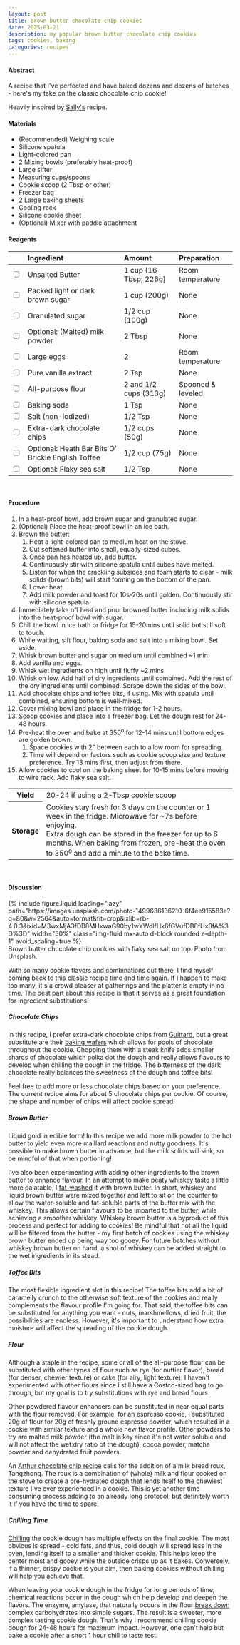 ```yaml
---
layout: post
title: brown butter chocolate chip cookies
date: 2025-03-21
description: my popular brown butter chocolate chip cookies
tags: cookies, baking
categories: recipes
---
```


#### Abstract

A recipe that I've perfected and have baked dozens and dozens of batches - here's my take on the classic chocolate chip cookie!

Heavily inspired by [Sally's](https://sallysbakingaddiction.com/brown-butter-toffee-chocolate-chip-cookies/) recipe.

#### Materials

- (Recommended) Weighing scale
- Silicone spatula
- Light-colored pan
- 2 Mixing bowls (preferably heat-proof)
- Large sifter
- Measuring cups/spoons
- Cookie scoop (2 Tbsp or other)
- Freezer bag
- 2 Large baking sheets
- Cooling rack
- Silicone cookie sheet
- (Optional) Mixer with paddle attachment

#### Reagents

||Ingredient|Amount|Preparation|
|:---|:---|:---|:---|
|<input type="checkbox">|Unsalted Butter|1 cup (16 Tbsp; 226g)|Room temperature|
|<input type="checkbox">|Packed light or dark brown sugar|1 cup (200g)|None|
|<input type="checkbox">|Granulated sugar|1/2 cup (100g)|None|
|<input type="checkbox">|Optional: (Malted) milk powder|2 Tbsp|None|
|<input type="checkbox">|Large eggs|2|Room temperature|
|<input type="checkbox">|Pure vanilla extract|2 Tsp|None|
|<input type="checkbox">|All-purpose flour|2 and 1/2 cups (313g)|Spooned & leveled|
|<input type="checkbox">|Baking soda|1 Tsp|None|
|<input type="checkbox">|Salt (non-iodized)|1/2 Tsp|None|
|<input type="checkbox">|Extra-dark chocolate chips|1/2 cups (50g)|None|
|<input type="checkbox">|Optional: Heath Bar Bits O’ Brickle English Toffee|1/2 cup (75g)|None|
|<input type="checkbox">|Optional: Flaky sea salt|1/2 Tsp|None|
<br>


#### Procedure

1. In a heat-proof bowl, add brown sugar and granulated sugar.
2. (Optional) Place the heat-proof bowl in an ice bath.
3. Brown the butter:
   1. Heat a light-colored pan to medium heat on the stove.
   2. Cut softened butter into small, equally-sized cubes.
   3. Once pan has heated up, add butter.
   4. Continuously stir with silicone spatula until cubes have melted.
   5. Listen for when the crackling subsides and foam starts to clear - milk solids (brown bits) will start forming on the bottom of the pan.
   6. Lower heat.
   7. Add milk powder and toast for 10s-20s until golden. Continuously stir with silicone spatula.
4. Immediately take off heat and pour browned butter including milk solids into the heat-proof bowl with sugar.
5. Chill the bowl in ice bath or fridge for 15-20mins until solid but still soft to touch.
6. While waiting, sift flour, baking soda and salt into a mixing bowl. Set aside.
7. Whisk brown butter and sugar on medium until combined ~1 min.
8. Add vanilla and eggs.
9. Whisk wet ingredients on high until fluffy ~2 mins.
10. Whisk on low. Add half of dry ingredients until combined. Add the rest of the dry ingredients until combined. Scrape down the sides of the bowl.
11. Add chocolate chips and toffee bits, if using. Mix with spatula until combined, ensuring bottom is well-mixed.
12. Cover mixing bowl and place in the fridge for 1-2 hours.
13. Scoop cookies and place into a freezer bag. Let the dough rest for 24-48 hours.
14. Pre-heat the oven and bake at 350<sup>o</sup> for 12-14 mins until bottom edges are golden brown.
    1.  Space cookies with 2" between each to allow room for spreading.
    2.  Time will depend on factors such as cookie scoop size and texture preference. Try 13 mins first, then adjust from there.
15. Allow cookies to cool on the baking sheet for 10-15 mins before moving to wire rack. Add flaky sea salt.

<table>
  <tr>
    <th>Yield</th>
    <td>20-24 if using a 2-Tbsp cookie scoop</td>
  </tr>
  <tr>
    <th>Storage</th>
    <td>Cookies stay fresh for 3 days on the counter or 1 week in the fridge. Microwave for ~7s before enjoying.<br>Extra dough can be stored in the freezer for up to 6 months. When baking from frozen, pre-heat the oven to 350<sup>o</sup> and add a minute to the bake time.</td>
  </tr>
</table><br>


#### Discussion

<div class="row mt-3">
    <div class="col-sm mt-3 mt-md-0">
        {% include figure.liquid 
        loading="lazy" 
        path="https://images.unsplash.com/photo-1499636136210-6f4ee915583e?q=80&w=2564&auto=format&fit=crop&ixlib=rb-4.0.3&ixid=M3wxMjA3fDB8MHxwaG90by1wYWdlfHx8fGVufDB8fHx8fA%3D%3D" 
        width="50%"
        class="img-fluid mx-auto d-block rounded z-depth-1" 
        avoid_scaling=true %}
    </div>
</div>
<div class="caption">
    Brown butter chocolate chip cookies with flaky sea salt on top. Photo from Unsplash.
</div>

With so many cookie flavors and combinations out there, I find myself coming back to this classic recipe time and time again. If I happen to make too many, it's a crowd pleaser at gatherings and the platter is empty in no time. The best part about this recipe is that it serves as a great foundation for ingredient substitutions!

##### Chocolate Chips

In this recipe, I prefer extra-dark chocolate chips from [Guittard](https://www.guittard.com/our-chocolate/detail/extra-dark-chocolate-chips), but a great substitute are their [baking wafers](https://www.guittard.com/our-chocolate/detail/bake_bittersweet-chocolate-wafers) which allows for pools of chocolate throughout the cookie. Chopping them with a steak knife adds smaller shards of chocolate which polka dot the dough and really allows flavours to develop when chilling the dough in the fridge. The bitterness of the dark chocolate really balances the sweetness of the dough and toffee bits!

Feel free to add more or less chocolate chips based on your preference. The current recipe aims for about 5 chocolate chips per cookie. Of course, the shape and number of chips will affect cookie spread!

##### Brown Butter

Liquid gold in edible form! In this recipe we add more milk powder to the hot butter to yield even more maillard reactions and nutty goodness. It's possible to make brown butter in advance, but the milk solids will sink, so be mindful of that when portioning!

I've also been experimenting with adding other ingredients to the brown butter to enhance flavour. In an attempt to make peaty whiskey taste a little more palatable, I [fat-washed](https://distilleryway.com/articles/brown-butter-fat-washed-whisky-i-tried-it-and-its-incredible) it with brown butter. In short, whiskey and liquid brown butter were mixed together and left to sit on the counter to allow the water-soluble and fat-soluble parts of the butter mix with the whiskey. This allows certain flavours to be imparted to the butter, while achieving a smoother whiskey. Whiskey brown butter is a byproduct of this process and perfect for adding to cookies! Be mindful that not all the liquid will be filtered from the butter - my first batch of cookies using the whiskey brown butter ended up being way too gooey. For future batches without whiskey brown butter on hand, a shot of whiskey can be added straight to the wet ingredients in its stead.

##### Toffee Bits

The most flexible ingredient slot in this recipe! The toffee bits add a bit of caramelly crunch to the otherwise soft texture of the cookies and really complements the flavour profile I'm going for. That said, the toffee bits can be substituted for anything you want - nuts, marshmellows, dried fruit, the possibilities are endless. However, it's important to understand how extra moisture will affect the spreading of the cookie dough.

##### Flour

Although a staple in the recipe, some or all of the all-purpose flour can be substituted with other types of flour such as rye (for nuttier flavor), bread (for denser, chewier texture) or cake (for airy, light texture). I haven't experimented with other flours since I still have a Costco-sized bag to go through, but my goal is to try substitutions with rye and bread flours.

Other powdered flavour enhancers can be substituted in near equal parts with the flour removed. For example, for an espresso cookie, I substituted 20g of flour for 20g of freshly ground espresso powder, which resulted in a cookie with similar texture and a whole new flavor profile. Other powders to try are malted milk powder (the malt is key since it's not water soluble and will not affect the wet:dry ratio of the dough), cocoa powder, matcha powder and dehydrated fruit powders.

An [Arthur chocolate chip recipe](https://www.kingarthurbaking.com/blog/2023/12/27/recipe-of-the-year-chocolate-chip-cookies) calls for the addition of a milk bread roux, Tangzhong. The roux is a combination of (whole) milk and flour cooked on the stove to create a pre-hydrated dough that lends itself to the chewiest texture I've ever experienced in a cookie. This is yet another time consuming process adding to an already long protocol, but definitely worth it if you have the time to spare!

##### Chilling Time

[Chilling](https://www.kingarthurbaking.com/blog/2015/05/17/chilling-cookie-dough) the cookie dough has multiple effects on the final cookie. The most obvious is spread - cold fats, and thus, cold dough will spread less in the oven, lending itself to a smaller and thicker cookie. This helps keep the center moist and gooey while the outside crisps up as it bakes. Conversely, if a thinner, crispy cookie is your aim, then baking cookies without chilling will help you achieve that.

When leaving your cookie dough in the fridge for long periods of time, chemical reactions occur in the dough which help develop and deepen the flavors. The enzyme, amylase, that naturally occurs in the flour [break down](https://www.theperfectloaf.com/guides/how-to-autolyse/#h-how-to-autolyse) complex carbohydrates into simple sugars. The result is a sweeter, more complex tasting cookie dough. That's why I recommend chilling cookie dough for 24-48 hours for maximum impact. However, one can't help but bake a cookie after a short 1 hour chill to taste test.

